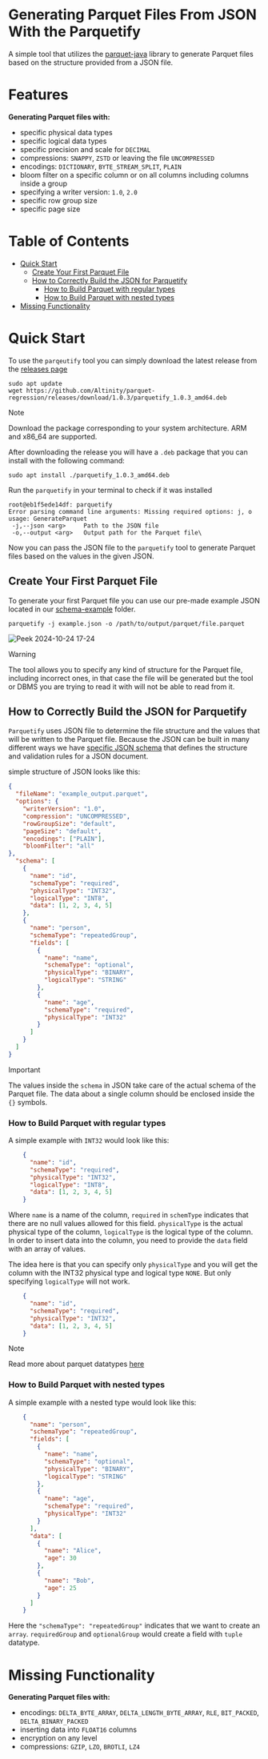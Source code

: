 # Generating Parquet Files From JSON With the Parquetify

A simple tool that utilizes the [parquet-java](https://github.com/apache/parquet-java) library to generate Parquet files based on the structure provided from a JSON file.

# Features

**Generating Parquet files with:**

* specific physical data types
* specific logical data types
* specific precision and scale for `DECIMAL`
* compressions: `SNAPPY`, `ZSTD` or leaving the file `UNCOMPRESSED`
* encodings: `DICTIONARY`, `BYTE_STREAM_SPLIT`, `PLAIN`
* bloom filter on a specific column or on all columns including columns inside a group
* specifying a writer version: `1.0`, `2.0`
* specific row group size
* specific page size


# Table of Contents

* [Quick Start](#quick-start)
  * [Create Your First Parquet File](#create-your-first-parquet-file) 
  * [How to Correctly Build the JSON for Parquetify](#how-to-correctly-build-the-json-for-parquetify)
    * [How to Build Parquet with regular types](#how-to-build-parquet-with-regular-types)
    * [How to Build Parquet with nested types](#how-to-build-parquet-with-nested-types)
* [Missing Functionality](#missing-functionality)


# Quick Start

To use the `parqeutify` tool you can simply download the latest release from the [releases page](https://github.com/Altinity/parquet-regression/releases)

```shell
sudo apt update
wget https://github.com/Altinity/parquet-regression/releases/download/1.0.3/parquetify_1.0.3_amd64.deb
```

> [!NOTE]
> Download the package corresponding to your system architecture. ARM and x86_64 are supported.

After downloading the release you will have a `.deb` package that you can install with the following command:

```shell
sudo apt install ./parquetify_1.0.3_amd64.deb
```

Run the `parquetify` in your terminal to check if it was installed

```shell
root@eb1f5ede14df: parquetify
Error parsing command line arguments: Missing required options: j, o
usage: GenerateParquet
 -j,--json <arg>     Path to the JSON file
 -o,--output <arg>   Output path for the Parquet file\
```

Now you can pass the JSON file to the `parquetify` tool to generate Parquet files based on the values in the given JSON.

## Create Your First Parquet File

To generate your first Parquet file you can use our pre-made example JSON located in our [schema-example](https://github.com/Altinity/parquet-regression/blob/main/parquetify/src/schema-example/json/example.json) folder.

```shell
parquetify -j example.json -o /path/to/output/parquet/file.parquet
```
![Peek 2024-10-24 17-24](https://github.com/user-attachments/assets/d7c27bff-ba00-40bc-987b-c446ed8c7bd0)

> [!WARNING]
> The tool allows you to specify any kind of structure for the Parquet file, including incorrect ones, in that case the 
> file will be generated but the tool or DBMS you are trying to read it with will not be able to read from it.

## How to Correctly Build the JSON for Parquetify

`Parquetify` uses JSON file to determine the file structure and the values that will be written to the Parquet file. 
Because the JSON can be built in many different ways we have [specific JSON schema](https://github.com/Altinity/parquet-regression/blob/main/parquetify/src/schema-example/json/schema.json)
that defines the structure and validation rules for a JSON document.

simple structure of JSON looks like this:

```json
{
  "fileName": "example_output.parquet",
  "options": {
    "writerVersion": "1.0",
    "compression": "UNCOMPRESSED",
    "rowGroupSize": "default",
    "pageSize": "default",
    "encodings": ["PLAIN"],
    "bloomFilter": "all"
},
  "schema": [
    {
      "name": "id",
      "schemaType": "required",
      "physicalType": "INT32",
      "logicalType": "INT8",
      "data": [1, 2, 3, 4, 5]
    },
    {
      "name": "person",
      "schemaType": "repeatedGroup",
      "fields": [
        {
          "name": "name",
          "schemaType": "optional",
          "physicalType": "BINARY",
          "logicalType": "STRING"
        },
        {
          "name": "age",
          "schemaType": "required",
          "physicalType": "INT32"
        }
      ]
    }
  ]
}
```

> [!IMPORTANT]
> 
> The values inside the `schema` in JSON take care of the actual schema of the Parquet file. The data about a single
column should be enclosed inside the `{}` symbols.

### How to Build Parquet with regular types

A simple example with `INT32` would look like this:

```json
    {
      "name": "id",
      "schemaType": "required",
      "physicalType": "INT32",
      "logicalType": "INT8",
      "data": [1, 2, 3, 4, 5]
    }
```

Where `name` is a name of the column, `required` in `schemType` indicates that there are no null values allowed for this field.
`physicalType` is the actual physical type of the column, `logicalType` is the logical type of the column. In order to 
insert data into the column, you need to provide the `data` field with an array of values.

The idea here is that you can specify only `physicalType` and you will get the column with the INT32 physical type and logical type `NONE`. 
But only specifying `logicalType` will not work. 

```json
    {
      "name": "id",
      "schemaType": "required",
      "physicalType": "INT32",
      "data": [1, 2, 3, 4, 5]
    }
```

> [!NOTE]
> Read more about parquet datatypes [here](https://parquet.apache.org/docs/file-format/types/)

### How to Build Parquet with nested types

A simple example with a nested type would look like this:

```json
    {
      "name": "person",
      "schemaType": "repeatedGroup",
      "fields": [
        {
          "name": "name",
          "schemaType": "optional",
          "physicalType": "BINARY",
          "logicalType": "STRING"
        },
        {
          "name": "age",
          "schemaType": "required",
          "physicalType": "INT32"
        }
      ],
      "data": [
        {
          "name": "Alice",
          "age": 30
        },
        {
          "name": "Bob",
          "age": 25
        }
      ]
    }
```

Here the `"schemaType": "repeatedGroup"` indicates that we want to create an `array`. `requiredGroup` and `optionalGroup` 
would create a field with `tuple` datatype.

# Missing Functionality

**Generating Parquet files with:**

* encodings: `DELTA_BYTE_ARRAY`, `DELTA_LENGTH_BYTE_ARRAY`, `RLE`, `BIT_PACKED`, `DELTA_BINARY_PACKED`
* inserting data into `FLOAT16` columns
* encryption on any level
* compressions: `GZIP`, `LZO`, `BROTLI`, `LZ4`
